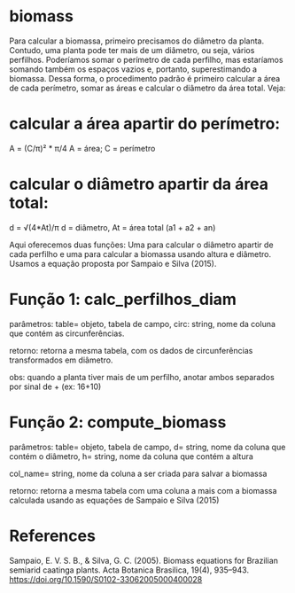 # biomass


Para calcular a biomassa, primeiro precisamos do diâmetro da planta. Contudo, uma planta pode ter mais de um diâmetro, ou seja, vários perfilhos. 
Poderíamos somar o perímetro de cada perfilho, mas estaríamos somando também os espaços vazios e, portanto, superestimando a biomassa. Dessa forma, o 
procedimento padrão é primeiro calcular a área de cada perímetro, somar as áreas e calcular o diâmetro da área total. Veja:

# calcular a área apartir do perímetro:
A = (C/π)² * π/4 
A = área; C = perímetro

# calcular o diâmetro apartir da área total:
d = √(4*At)/π
d = diâmetro, At = área total (a1 + a2 + an)

Aqui oferecemos duas funções: Uma para calcular o diâmetro apartir de cada perfilho e uma para calcular a biomassa usando altura e diâmetro. 
Usamos a equação proposta por Sampaio e Silva (2015). 

# Função 1: calc_perfilhos_diam
parâmetros: table= objeto, tabela de campo, circ: string, nome da coluna que contém as circunferências.

retorno: retorna a mesma tabela, com os dados de circunferências transformados em diâmetro.

obs: quando a planta tiver mais de um perfilho, anotar ambos separados por sinal de + (ex: 16+10)


# Função 2: compute_biomass
parâmetros: table= objeto, tabela de campo, d= string, nome da coluna que contém o diâmetro, h= string, nome da coluna que contém a altura

col_name= string, nome da coluna a ser criada para salvar a biomassa 

retorno: retorna a mesma tabela com uma coluna a mais com a biomassa calculada usando as equações de Sampaio e Silva (2015)

# References


Sampaio, E. V. S. B., & Silva, G. C. (2005). Biomass equations for Brazilian semiarid caatinga plants. Acta Botanica Brasilica, 19(4), 935–943. https://doi.org/10.1590/S0102-33062005000400028


